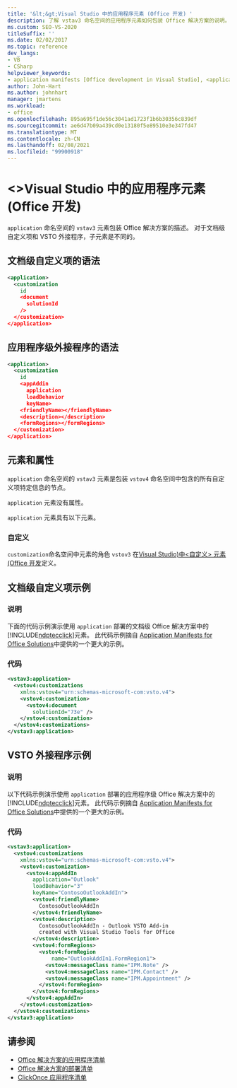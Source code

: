 ```yaml
---
title: '&lt;&gt;Visual Studio 中的应用程序元素 (Office 开发) '
description: 了解 vstav3 命名空间的应用程序元素如何包装 Office 解决方案的说明。
ms.custom: SEO-VS-2020
titleSuffix: ''
ms.date: 02/02/2017
ms.topic: reference
dev_langs:
- VB
- CSharp
helpviewer_keywords:
- application manifests [Office development in Visual Studio], <application> element
author: John-Hart
ms.author: johnhart
manager: jmartens
ms.workload:
- office
ms.openlocfilehash: 895a695f1de56c3041ad1723f1b6b30356c839df
ms.sourcegitcommit: ae6d47b09a439cd0e13180f5e89510e3e347fd47
ms.translationtype: MT
ms.contentlocale: zh-CN
ms.lasthandoff: 02/08/2021
ms.locfileid: "99900918"
---
```

# <a name="ltapplicationgt-element-office-development-in-visual-studio"></a>&lt;&gt;Visual Studio 中的应用程序元素 (Office 开发) 
  `application` 命名空间的 `vstav3` 元素包装 Office 解决方案的描述。 对于文档级自定义项和 VSTO 外接程序，子元素是不同的。

## <a name="syntax-for-document-level-customizations"></a>文档级自定义项的语法

```xml
<application>
  <customization
    id
    <document
      solutionId
    />
  </customization>
</application>
```

## <a name="syntax-for-application-level-add-ins"></a>应用程序级外接程序的语法

```xml
<application>
  <customization
    id
    <appAddin
      application
      loadBehavior
      keyName>
    <friendlyName></friendlyName>
    <description></description>
    <formRegions></formRegions>
  </customization>
</application>
```

## <a name="elements-and-attributes"></a>元素和属性
 `application` 命名空间的 `vstav3` 元素是包装 `vstov4` 命名空间中包含的所有自定义项特定信息的节点。

 `application` 元素没有属性。

 `application` 元素具有以下元素。

### <a name="customization"></a>自定义
 `customization`命名空间中元素的角色 `vstov3` 在[Visual Studio&#41;中&#60;自定义&#62; 元素 &#40;Office 开发](../vsto/customization-element-office-development-in-visual-studio.md)定义。

## <a name="document-level-customization-example"></a>文档级自定义项示例

### <a name="description"></a>说明
 下面的代码示例演示使用 `application` 部署的文档级 Office 解决方案中的 [!INCLUDE[ndptecclick](../vsto/includes/ndptecclick-md.md)]元素。 此代码示例摘自 [Application Manifests for Office Solutions](../vsto/application-manifests-for-office-solutions.md)中提供的一个更大的示例。

### <a name="code"></a>代码

```xml
<vstav3:application>
  <vstov4:customizations
    xmlns:vstov4="urn:schemas-microsoft-com:vsto.v4">
    <vstov4:customization>
      <vstov4:document
        solutionId="73e" />
    </vstov4:customization>
  </vstov4:customizations>
</vstav3:application>
```

## <a name="vsto-add-in-example"></a>VSTO 外接程序示例

### <a name="description"></a>说明
 以下代码示例演示使用 `application` 部署的应用程序级 Office 解决方案中的 [!INCLUDE[ndptecclick](../vsto/includes/ndptecclick-md.md)]元素。 此代码示例摘自 [Application Manifests for Office Solutions](../vsto/application-manifests-for-office-solutions.md)中提供的一个更大的示例。

### <a name="code"></a>代码

```xml
<vstav3:application>
  <vstov4:customizations
    xmlns:vstov4="urn:schemas-microsoft-com:vsto.v4">
    <vstov4:customization>
      <vstov4:appAddIn
        application="Outlook"
        loadBehavior="3"
        keyName="ContosoOutlookAddIn">
        <vstov4:friendlyName>
          ContosoOutlookAddIn
        </vstov4:friendlyName>
        <vstov4:description>
          ContosoOutlookAddIn - Outlook VSTO Add-in
          created with Visual Studio Tools for Office
        </vstov4:description>
        <vstov4:formRegions>
          <vstov4:formRegion
              name="OutlookAddIn1.FormRegion1">
            <vstov4:messageClass name="IPM.Note" />
            <vstov4:messageClass name="IPM.Contact" />
            <vstov4:messageClass name="IPM.Appointment" />
          </vstov4:formRegion>
        </vstov4:formRegions>
      </vstov4:appAddIn>
    </vstov4:customization>
  </vstov4:customizations>
</vstav3:application>
```

## <a name="see-also"></a>请参阅

- [Office 解决方案的应用程序清单](../vsto/application-manifests-for-office-solutions.md)
- [Office 解决方案的部署清单](../vsto/deployment-manifests-for-office-solutions.md)
- [ClickOnce 应用程序清单](../deployment/clickonce-application-manifest.md)